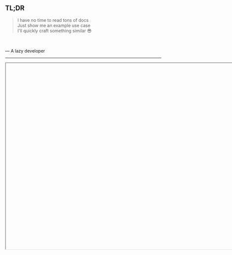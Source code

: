 ## TL;DR

> I have no time to read tons of docs
<br /> Just show me an example use case
<br /> I'll quickly craft something similar 😎
<br />
<br /> — A lazy developer

---

<!-- NOTE: reveal.js is using `data-src` instead of `src`. -->
<!-- NOTE: Development url. -->
<!-- <iframe data-src="http://localhost:3000/convenient_service_docs/presentations/all_in_one/tldr" data-preload width="1280px" height="600px"></iframe> -->

<!-- NOTE: reveal.js is using `data-src` instead of `src`. -->
<!-- https://revealjs.com/media/#lazy-loading-iframes -->
<!-- NOTE: Production url. -->
<iframe data-src="https://marian13.github.io/convenient_service_docs/presentations/all_in_one/tldr" data-preload width="1280px" height="600px"></iframe>

